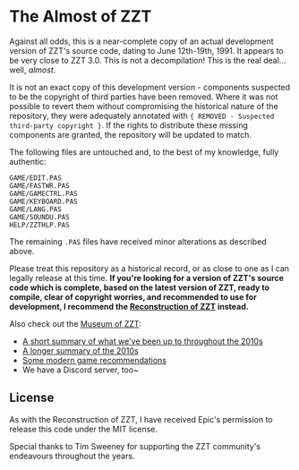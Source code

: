 # The Almost of ZZT

Against all odds, this is a near-complete copy of an actual development version of ZZT's source code, dating to June 12th-19th, 1991. It appears to be very close to ZZT 3.0.
This is not a decompilation! This is the real deal... well, *almost*.

It is not an exact copy of this development version - components suspected to be the copyright of third parties have been removed.
Where it was not possible to revert them without compromising the historical nature of the repository, they were adequately annotated with `{ REMOVED - Suspected third-party copyright }`.
If the rights to distribute these missing components are granted, the repository will be updated to match.

The following files are untouched and, to the best of my knowledge, fully authentic:

```
GAME/EDIT.PAS
GAME/FASTWR.PAS
GAME/GAMECTRL.PAS
GAME/KEYBOARD.PAS
GAME/LANG.PAS
GAME/SOUNDU.PAS
HELP/ZZTHLP.PAS
```

The remaining `.PAS` files have received minor alterations as described above.

Please treat this repository as a historical record, or as close to one as I can legally release at this time.
**If you're looking for a version of ZZT's source code which is complete, based on the latest version of ZZT, ready to compile, clear of copyright worries, and recommended to use for development,
I recommend the [Reconstruction of ZZT](https://github.com/asiekierka/reconstruction-of-zzt) instead.**

Also check out the [Museum of ZZT](https://museumofzzt.com/):

* [A short summary of what we've been up to throughout the 2010s](https://museumofzzt.com/article/view/494/we-are-still-out-here/)
* [A longer summary of the 2010s](https://museumofzzt.com/article/view/459/the-2010s-of-zzt/)
* [Some modern game recommendations](https://museumofzzt.com/article/view/563/the-best-of-zzt-part-2-modern-treasures/)
* We have a Discord server, too~

## License

As with the Reconstruction of ZZT, I have received Epic's permission to release this code under the MIT license.

Special thanks to Tim Sweeney for supporting the ZZT community's endeavours throughout the years.

